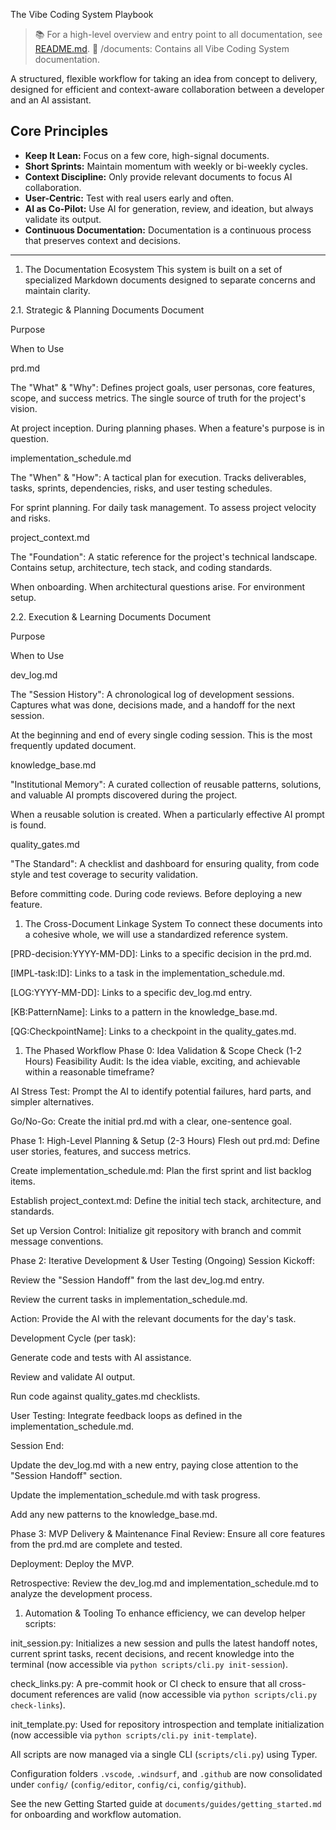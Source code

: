 The Vibe Coding System Playbook

> 📚 For a high-level overview and entry point to all documentation, see [README.md](../README.md).
> 📁 /documents: Contains all Vibe Coding System documentation.

A structured, flexible workflow for taking an idea from concept to delivery, designed for
efficient and context-aware collaboration between a developer and an AI assistant.

## Core Principles

- **Keep It Lean:** Focus on a few core, high-signal documents.
- **Short Sprints:** Maintain momentum with weekly or bi-weekly cycles.
- **Context Discipline:** Only provide relevant documents to focus AI collaboration.
- **User-Centric:** Test with real users early and often.
- **AI as Co-Pilot:** Use AI for generation, review, and ideation, but always validate its output.
- **Continuous Documentation:** Documentation is a continuous process that preserves context and decisions.

---

1. The Documentation Ecosystem
This system is built on a set of specialized Markdown documents designed to separate concerns
and maintain clarity.

2.1. Strategic & Planning Documents
Document

Purpose

When to Use

prd.md

The "What" & "Why": Defines project goals, user personas, core features, scope, and success
metrics. The single source of truth for the project's vision.

At project inception. During planning phases. When a feature's purpose is in question.

implementation_schedule.md

The "When" & "How": A tactical plan for execution. Tracks deliverables, tasks, sprints,
dependencies, risks, and user testing schedules.

For sprint planning. For daily task management. To assess project velocity and risks.

project_context.md

The "Foundation": A static reference for the project's technical landscape. Contains setup,
architecture, tech stack, and coding standards.

When onboarding. When architectural questions arise. For environment setup.

2.2. Execution & Learning Documents
Document

Purpose

When to Use

dev_log.md

The "Session History": A chronological log of development sessions. Captures what was done,
decisions made, and a handoff for the next session.

At the beginning and end of every single coding session. This is the most frequently updated document.

knowledge_base.md

"Institutional Memory": A curated collection of reusable patterns, solutions, and valuable AI
prompts discovered during the project.

When a reusable solution is created. When a particularly effective AI prompt is found.

quality_gates.md

"The Standard": A checklist and dashboard for ensuring quality, from code style and test
coverage to security validation.

Before committing code. During code reviews. Before deploying a new feature.

1. The Cross-Document Linkage System
To connect these documents into a cohesive whole, we will use a standardized reference system.

[PRD-decision:YYYY-MM-DD]: Links to a specific decision in the prd.md.

[IMPL-task:ID]: Links to a task in the implementation_schedule.md.

[LOG:YYYY-MM-DD]: Links to a specific dev_log.md entry.

[KB:PatternName]: Links to a pattern in the knowledge_base.md.

[QG:CheckpointName]: Links to a checkpoint in the quality_gates.md.

1. The Phased Workflow
Phase 0: Idea Validation & Scope Check (1-2 Hours)
Feasibility Audit: Is the idea viable, exciting, and achievable within a reasonable timeframe?

AI Stress Test: Prompt the AI to identify potential failures, hard parts, and simpler alternatives.

Go/No-Go: Create the initial prd.md with a clear, one-sentence goal.

Phase 1: High-Level Planning & Setup (2-3 Hours)
Flesh out prd.md: Define user stories, features, and success metrics.

Create implementation_schedule.md: Plan the first sprint and list backlog items.

Establish project_context.md: Define the initial tech stack, architecture, and standards.

Set up Version Control: Initialize git repository with branch and commit message conventions.

Phase 2: Iterative Development & User Testing (Ongoing)
Session Kickoff:

Review the "Session Handoff" from the last dev_log.md entry.

Review the current tasks in implementation_schedule.md.

Action: Provide the AI with the relevant documents for the day's task.

Development Cycle (per task):

Generate code and tests with AI assistance.

Review and validate AI output.

Run code against quality_gates.md checklists.

User Testing: Integrate feedback loops as defined in the implementation_schedule.md.

Session End:

Update the dev_log.md with a new entry, paying close attention to the "Session Handoff"
section.

Update the implementation_schedule.md with task progress.

Add any new patterns to the knowledge_base.md.

Phase 3: MVP Delivery & Maintenance
Final Review: Ensure all core features from the prd.md are complete and tested.

Deployment: Deploy the MVP.

Retrospective: Review the dev_log.md and implementation_schedule.md to analyze the development process.

1. Automation & Tooling
To enhance efficiency, we can develop helper scripts:

init_session.py: Initializes a new session and pulls the latest handoff notes, current sprint tasks,
recent decisions, and recent knowledge into the terminal (now accessible via `python scripts/cli.py init-session`).

check_links.py: A pre-commit hook or CI check to ensure that all cross-document references are valid
(now accessible via `python scripts/cli.py check-links`).

init_template.py: Used for repository introspection and template initialization (now accessible via
`python scripts/cli.py init-template`).

All scripts are now managed via a single CLI (`scripts/cli.py`) using Typer.

Configuration folders `.vscode`, `.windsurf`, and `.github` are now consolidated under `config/`
(`config/editor`, `config/ci`, `config/github`).

See the new Getting Started guide at `documents/guides/getting_started.md` for onboarding and
workflow automation.

